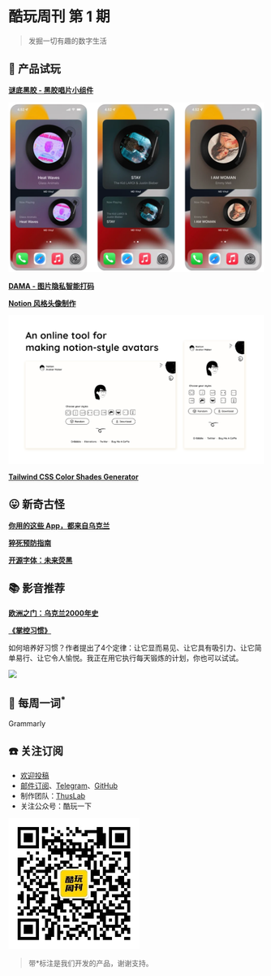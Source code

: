 # 酷玩周刊 第 1 期

>发掘一切有趣的数字生活

## 🚀 产品试玩

**[谜底黑胶 - 黑胶唱片小组件](https://apps.apple.com/cn/app/md-vinyl-music-widgets/id1606306441)**

![](asset/2022/img2022022703.png)

**[DAMA - 图片隐私智能打码](https://apps.apple.com/cn/app/id1534690075)**

**[Notion 风格头像制作](https://notion-avatar.vercel.app/zh)**

![](asset/2022/img2022022702.jpg)

**[Tailwind CSS Color Shades Generator](https://uicolors.app/create)**

## 😛 新奇古怪

**[你用的这些 App，都来自乌克兰](https://mp.weixin.qq.com/s/mgCpGu1YQH-KlKv7BPesZQ)**

**[猝死预防指南](https://sspai.com/post/71678?utm_source=twitter&utm_medium=social)**

**[开源字体：未来荧黑](https://github.com/welai/glow-sans)**

## 📚 影音推荐

**[欧洲之门：乌克兰2000年史](https://book.douban.com/subject/26983915/)**

**[《掌控习惯》](https://book.douban.com/subject/34326931/)**

如何培养好习惯？作者提出了4个定律：让它显而易见、让它具有吸引力、让它简单易行、让它令人愉悦。我正在用它执行每天锻炼的计划，你也可以试试。

![](asset/2022/img2022022271.jpeg)

## 📝 每周一词<sup>*</sup>

Grammarly

## ☎️ 关注订阅

- [欢迎投稿](https://wj.qq.com/s2/9741038/c74e/)
- [邮件订阅](https://www.getrevue.co/profile/coldplay-weekly)、[Telegram](https://t.me/ColdplayWeekly)、[GitHub](https://github.com/lvwzhen/coldplay-weekly)
- 制作团队：[ThusLab](https://thuscn.com/lab/)
- 关注公众号：酷玩一下


![](asset/2022/img2022022203.jpg)

> 带*标注是我们开发的产品，谢谢支持。